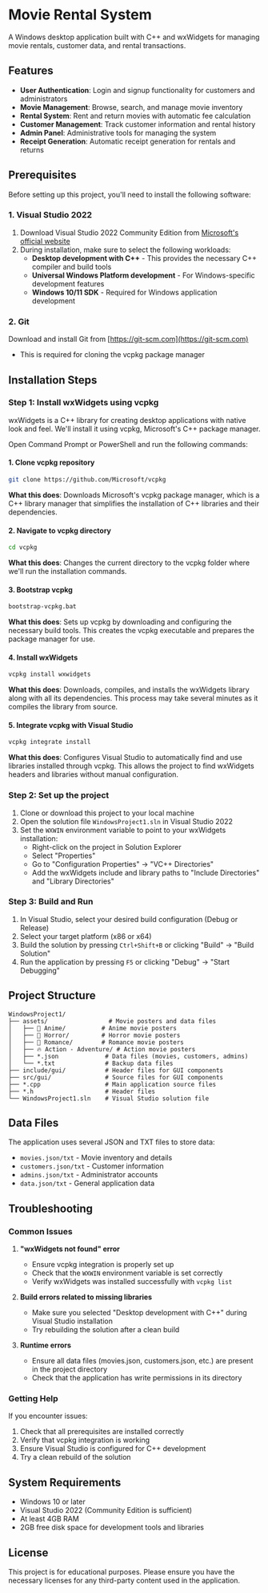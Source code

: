 # Movie Rental System

A Windows desktop application built with C++ and wxWidgets for managing movie rentals, customer data, and rental transactions.

## Features

- **User Authentication**: Login and signup functionality for customers and administrators
- **Movie Management**: Browse, search, and manage movie inventory
- **Rental System**: Rent and return movies with automatic fee calculation
- **Customer Management**: Track customer information and rental history
- **Admin Panel**: Administrative tools for managing the system
- **Receipt Generation**: Automatic receipt generation for rentals and returns

## Prerequisites

Before setting up this project, you'll need to install the following software:

### 1. Visual Studio 2022

1. Download Visual Studio 2022 Community Edition from [Microsoft's official website](https://visualstudio.microsoft.com/downloads/)
2. During installation, make sure to select the following workloads:
   - **Desktop development with C++** - This provides the necessary C++ compiler and build tools
   - **Universal Windows Platform development** - For Windows-specific development features
   - **Windows 10/11 SDK** - Required for Windows application development

### 2. Git

Download and install Git from [https://git-scm.com](https://git-scm.com)
- This is required for cloning the vcpkg package manager

## Installation Steps

### Step 1: Install wxWidgets using vcpkg

wxWidgets is a C++ library for creating desktop applications with native look and feel. We'll install it using vcpkg, Microsoft's C++ package manager.

Open Command Prompt or PowerShell and run the following commands:

#### 1. Clone vcpkg repository
```bash
git clone https://github.com/Microsoft/vcpkg
```
**What this does**: Downloads Microsoft's vcpkg package manager, which is a C++ library manager that simplifies the installation of C++ libraries and their dependencies.

#### 2. Navigate to vcpkg directory
```bash
cd vcpkg
```
**What this does**: Changes the current directory to the vcpkg folder where we'll run the installation commands.

#### 3. Bootstrap vcpkg
```bash
bootstrap-vcpkg.bat
```
**What this does**: Sets up vcpkg by downloading and configuring the necessary build tools. This creates the vcpkg executable and prepares the package manager for use.

#### 4. Install wxWidgets
```bash
vcpkg install wxwidgets
```
**What this does**: Downloads, compiles, and installs the wxWidgets library along with all its dependencies. This process may take several minutes as it compiles the library from source.

#### 5. Integrate vcpkg with Visual Studio
```bash
vcpkg integrate install
```
**What this does**: Configures Visual Studio to automatically find and use libraries installed through vcpkg. This allows the project to find wxWidgets headers and libraries without manual configuration.

### Step 2: Set up the project

1. Clone or download this project to your local machine
2. Open the solution file `WindowsProject1.sln` in Visual Studio 2022
3. Set the `WXWIN` environment variable to point to your wxWidgets installation:
   - Right-click on the project in Solution Explorer
   - Select "Properties"
   - Go to "Configuration Properties" → "VC++ Directories"
   - Add the wxWidgets include and library paths to "Include Directories" and "Library Directories"

### Step 3: Build and Run

1. In Visual Studio, select your desired build configuration (Debug or Release)
2. Select your target platform (x86 or x64)
3. Build the solution by pressing `Ctrl+Shift+B` or clicking "Build" → "Build Solution"
4. Run the application by pressing `F5` or clicking "Debug" → "Start Debugging"

## Project Structure

```
WindowsProject1/
├── assets/                 # Movie posters and data files
│   ├── 🌸 Anime/          # Anime movie posters
│   ├── 🎃 Horror/         # Horror movie posters
│   ├── 💌 Romance/        # Romance movie posters
│   ├── 🔥 Action - Adventure/ # Action movie posters
│   ├── *.json             # Data files (movies, customers, admins)
│   └── *.txt              # Backup data files
├── include/gui/           # Header files for GUI components
├── src/gui/               # Source files for GUI components
├── *.cpp                  # Main application source files
├── *.h                    # Header files
└── WindowsProject1.sln    # Visual Studio solution file
```

## Data Files

The application uses several JSON and TXT files to store data:
- `movies.json/txt` - Movie inventory and details
- `customers.json/txt` - Customer information
- `admins.json/txt` - Administrator accounts
- `data.json/txt` - General application data

## Troubleshooting

### Common Issues

1. **"wxWidgets not found" error**
   - Ensure vcpkg integration is properly set up
   - Check that the `WXWIN` environment variable is set correctly
   - Verify wxWidgets was installed successfully with `vcpkg list`

2. **Build errors related to missing libraries**
   - Make sure you selected "Desktop development with C++" during Visual Studio installation
   - Try rebuilding the solution after a clean build

3. **Runtime errors**
   - Ensure all data files (movies.json, customers.json, etc.) are present in the project directory
   - Check that the application has write permissions in its directory

### Getting Help

If you encounter issues:
1. Check that all prerequisites are installed correctly
2. Verify that vcpkg integration is working
3. Ensure Visual Studio is configured for C++ development
4. Try a clean rebuild of the solution

## System Requirements

- Windows 10 or later
- Visual Studio 2022 (Community Edition is sufficient)
- At least 4GB RAM
- 2GB free disk space for development tools and libraries

## License

This project is for educational purposes. Please ensure you have the necessary licenses for any third-party content used in the application. 